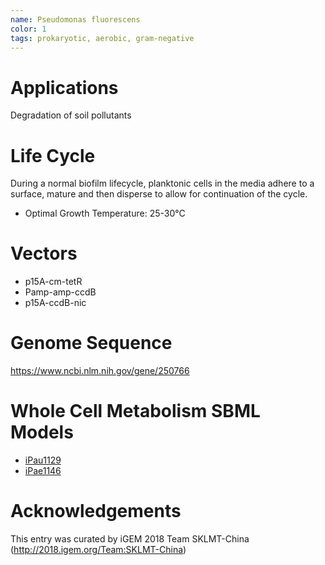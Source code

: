 ```yaml
---
name: Pseudomonas fluorescens
color: 1
tags: prokaryotic, aerobic, gram-negative
---
```

# Applications
Degradation of soil pollutants

# Life Cycle
During a normal biofilm lifecycle, planktonic cells in the media adhere to a surface, mature and then disperse to allow for continuation of the cycle. 
- Optimal Growth Temperature: 25-30°C

# Vectors
- p15A-cm-tetR
- Pamp-amp-ccdB
- p15A-ccdB-nic

# Genome Sequence
https://www.ncbi.nlm.nih.gov/gene/250766

# Whole Cell Metabolism SBML Models
* [iPau1129](http://www.bme.virginia.edu/csbl/iPAU1129.xml)
* [iPae1146](http://www.bme.virginia.edu/csbl/iPAE1146.xml)

# Acknowledgements
This entry was curated by iGEM 2018 Team SKLMT-China (http://2018.igem.org/Team:SKLMT-China)
